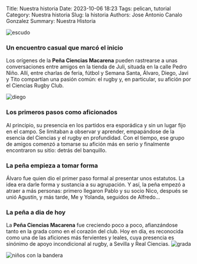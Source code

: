 Title: Nuestra historia
Date: 2023-10-06 18:23
Tags: pelican, tutorial
Category: Nuestra historia 
Slug: la historia
Authors: Jose Antonio Canalo Gonzalez
Summary: Nuestra Historia



![escudo](/images/actualidad.png)


### Un encuentro casual que marcó el inicio

Los orígenes de la **Peña Ciencias Macarena** pueden rastrearse a unas conversaciones entre amigos en la tienda de Juli, situada en la calle Pedro Niño. Allí, entre charlas de feria, fútbol y Semana Santa, Álvaro, Diego, Javi y Tito compartían una pasión común: el rugby y, en particular, su afición por el Ciencias Rugby Club.

![diego](/images/diego.jpeg)



### Los primeros pasos como aficionados
Al principio, su presencia en los partidos era esporádica y sin un lugar fijo en el campo. Se limitaban a observar y aprender, empapándose de la esencia del Ciencias y el rugby en profundidad. Con el tiempo, ese grupo de amigos comenzó a tomarse su afición más en serio y finalmente encontraron su sitio: detrás del banquillo.

### La peña empieza a tomar forma

Álvaro fue quien dio el primer paso formal al presentar unos estatutos. La idea era darle forma y sustancia a su agrupación. Y así, la peña empezó a atraer a más personas: primero llegaron Pablo y su socio Nico, después se unió Agustín, y más tarde, Me y Yolanda, seguidos de Alfredo...

### La peña a dia de hoy

La **Peña Ciencias Macarena** fue creciendo poco a poco, afianzándose tanto en la grada como en el corazón del club. Hoy en día, es reconocida como una de las aficiones más fervientes y leales, cuya presencia es sinónimo de apoyo incondicional al rugby, a Sevilla y Real Ciencias.
![grada](/images/peñagrada.jpeg)


![niños con la bandera](/images/niños.jpeg)


